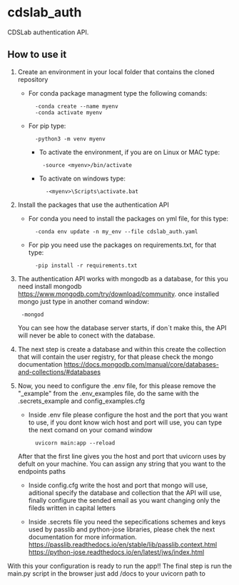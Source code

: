 # cdslab_auth
CDSLab authentication API.  

## How to use it
1. Create an environment in your local folder that contains the cloned repository
    * For conda package managment type the following comands:
    
            -conda create --name myenv
            -conda activate myenv
    
    * For pip type:

            -python3 -m venv myenv

        *  To activate the environment, if you are on Linux or MAC type:

                -source <myenv>/bin/activate
        
        * To activate on windows type:

                -<myenv>\Scripts\activate.bat

2. Install the packages that use the authentication API
    * For conda you need to install the packages on yml file, for this type:

            -conda env update -n my_env --file cdslab_auth.yaml

    * For pip you need use the packages on requirements.txt, for that type:

            -pip install -r requirements.txt

3. The authentication API works with mongodb as a database, for this you need install mongodb      https://www.mongodb.com/try/download/community. once installed mongo just type in another comand window:

        -mongod

    You can see how the database server starts, if don´t make this, the API will never be able to conect with the database.

4. The next step is create a database and within this create the collection that will contain the user registry, for that please check the mongo documentation https://docs.mongodb.com/manual/core/databases-and-collections/#databases

5. Now, you need to configure the .env file, for this please remove the "_example" from the .env_examples file, do the same with the .secrets_example and config_examples.cfg

    * Inside .env file please configure the host and the port that you want to use, if you dont know wich host and port will use, you can type the next comand on your comand window

            uvicorn main:app --reload
    
    After that the first line gives you the host and port that uvicorn uses by defult on your machine. You can assign any string that you want to the endpoints paths

    * Inside config.cfg write the host and port that mongo will use, aditional specify the database and collection that the API will use, finally configure the sended email as you want changing only the fileds written in capital letters

    * Inside .secrets file you need the sepecifications schemes and keys used by passlib and python-jose libraries, please chek the next documentation for more information.
    https://passlib.readthedocs.io/en/stable/lib/passlib.context.html
    https://python-jose.readthedocs.io/en/latest/jws/index.html

With this your configuration is ready to run the app!!
The final step is run the main.py script in the browser just add /docs to your uvicorn path to 
    
